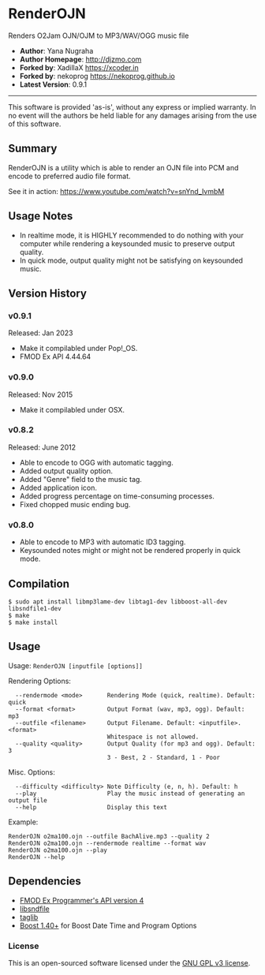 # RenderOJN #
Renders O2Jam OJN/OJM to MP3/WAV/OGG music file

- **Author**: Yana Nugraha
- **Author Homepage**: http://djzmo.com
- **Forked by**: XadillaX <https://xcoder.in>
- **Forked by**: nekoprog <https://nekoprog.github.io>
- **Latest Version**: 0.9.1

--------------------------------------------------------------------------------------------------

This software is provided 'as-is', without any express or implied
warranty. In no event will the authors be held liable for any damages
arising from the use of this software.

## Summary ##

RenderOJN is a utility which is able to render an OJN file into PCM and encode to
preferred audio file format.

See it in action: https://www.youtube.com/watch?v=snYnd_IvmbM

## Usage Notes ##

- In realtime mode, it is HIGHLY recommended to do nothing with your computer
  while rendering a keysounded music to preserve output quality.
- In quick mode, output quality might not be satisfying on keysounded music.

## Version History ##

### v0.9.1
Released: Jan 2023
- Make it compilabled under Pop!_OS.
- FMOD Ex API 4.44.64

### v0.9.0
Released: Nov 2015
- Make it compilabled under OSX.

### v0.8.2
Released: June 2012
- Able to encode to OGG with automatic tagging.
- Added output quality option.
- Added "Genre" field to the music tag.
- Added application icon.
- Added progress percentage on time-consuming processes.
- Fixed chopped music ending bug.

### v0.8.0
- Able to encode to MP3 with automatic ID3 tagging.
- Keysounded notes might or might not be rendered properly in quick mode.

## Compilation ##

```
$ sudo apt install libmp3lame-dev libtag1-dev libboost-all-dev libsndfile1-dev
$ make
$ make install
```

## Usage ##

Usage: ```RenderOJN [inputfile [options]]```

Rendering Options:

```
  --rendermode <mode>       Rendering Mode (quick, realtime). Default: quick
  --format <format>         Output Format (wav, mp3, ogg). Default: mp3
  --outfile <filename>      Output Filename. Default: <inputfile>.<format>
                            Whitespace is not allowed.
  --quality <quality>       Output Quality (for mp3 and ogg). Default: 3
                            3 - Best, 2 - Standard, 1 - Poor
```

Misc. Options:

```
  --difficulty <difficulty> Note Difficulty (e, n, h). Default: h
  --play                    Play the music instead of generating an output file
  --help                    Display this text
```

Example:

```
RenderOJN o2ma100.ojn --outfile BachAlive.mp3 --quality 2
RenderOJN o2ma100.ojn --rendermode realtime --format wav
RenderOJN o2ma100.ojn --play
RenderOJN --help
```

## Dependencies ##

- [FMOD Ex Programmer's API version 4](http://fmod.org)
- [libsndfile](https://github.com/erikd/libsndfile)
- [taglib](https://github.com/taglib/taglib)
- [Boost 1.40+](http://boost.org) for Boost Date Time and Program Options

### License ###

This is an open-sourced software licensed under the [GNU GPL v3 license](http://www.gnu.org/licenses/gpl-3.0.en.html).
